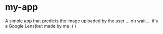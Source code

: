 # my-app
A simple app that predicts the image uploaded by the user ... oh wait ... it's a Google Lens(but made by me :) )
